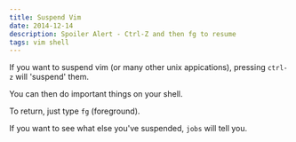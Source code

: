 ```yaml
---
title: Suspend Vim
date: 2014-12-14
description: Spoiler Alert - Ctrl-Z and then fg to resume
tags: vim shell
---
```


If you want to suspend vim (or many other unix appications), pressing `ctrl-z`
will 'suspend' them.

You can then do important things on your shell.

To return, just type `fg` (foreground).

If you want to see what else you've suspended, `jobs` will tell you.
